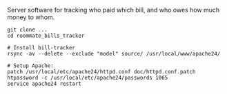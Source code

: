 Server software for tracking who paid which bill, and who owes
how much money to whom.

```
git clone ...
cd roommate_bills_tracker

# Install bill-tracker
rsync -av --delete --exclude "model" source/ /usr/local/www/apache24/

# Setup Apache:
patch /usr/local/etc/apache24/httpd.conf doc/httpd.conf.patch
htpassword -c /usr/local/etc/apache24/passwords 1065
service apache24 restart
```
